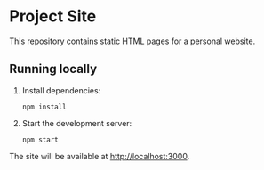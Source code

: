 # Project Site

This repository contains static HTML pages for a personal website.

## Running locally

1. Install dependencies:
   ```
   npm install
   ```

2. Start the development server:
   ```
   npm start
   ```

The site will be available at [http://localhost:3000](http://localhost:3000).
